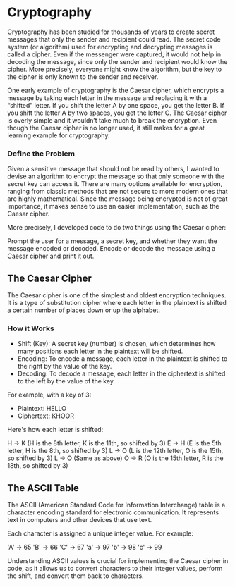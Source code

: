 # Cryptography
Cryptography has been studied for thousands of years to create secret messages that only the sender and recipient could read. The secret code system (or algorithm) used for encrypting and decrypting messages is called a cipher. Even if the messenger were captured, it would not help in decoding the message, since only the sender and recipient would know the cipher. More precisely, everyone might know the algorithm, but the key to the cipher is only known to the sender and receiver.

One early example of cryptography is the Caesar cipher, which encrypts a message by taking each letter in the message and replacing it with a “shifted” letter. If you shift the letter A by one space, you get the letter B. If you shift the letter A by two spaces, you get the letter C. The Caesar cipher is overly simple and it wouldn’t take much to break the encryption. Even though the Caesar cipher is no longer used, it still makes for a great learning example for cryptography.

### Define the Problem

Given a sensitive message that should not be read by others, I wanted to devise an algorithm to encrypt the message so that only someone with the secret key can access it. There are many options available for encryption, ranging from classic methods that are not secure to more modern ones that are highly mathematical. Since the message being encrypted is not of great importance, it makes sense to use an easier implementation, such as the Caesar cipher.

More precisely, I developed code to do two things using the Caesar cipher:

Prompt the user for a message, a secret key, and whether they want the message encoded or decoded.
Encode or decode the message using a Caesar cipher and print it out.

## The Caesar Cipher
The Caesar cipher is one of the simplest and oldest encryption techniques. It is a type of substitution cipher where each letter in the plaintext is shifted a certain number of places down or up the alphabet.

### How it Works
* Shift (Key): A secret key (number) is chosen, which determines how many positions each letter in the plaintext will be shifted.
* Encoding: To encode a message, each letter in the plaintext is shifted to the right by the value of the key.
* Decoding: To decode a message, each letter in the ciphertext is shifted to the left by the value of the key.

For example, with a key of 3:

- Plaintext: HELLO
- Ciphertext: KHOOR

Here's how each letter is shifted:

H -> K (H is the 8th letter, K is the 11th, so shifted by 3)
E -> H (E is the 5th letter, H is the 8th, so shifted by 3)
L -> O (L is the 12th letter, O is the 15th, so shifted by 3)
L -> O (Same as above)
O -> R (O is the 15th letter, R is the 18th, so shifted by 3)

## The ASCII Table
The ASCII (American Standard Code for Information Interchange) table is a character encoding standard for electronic communication. It represents text in computers and other devices that use text.

Each character is assigned a unique integer value. For example:

'A' -> 65
'B' -> 66
'C' -> 67
'a' -> 97
'b' -> 98
'c' -> 99

Understanding ASCII values is crucial for implementing the Caesar cipher in code, as it allows us to convert characters to their integer values, perform the shift, and convert them back to characters.
